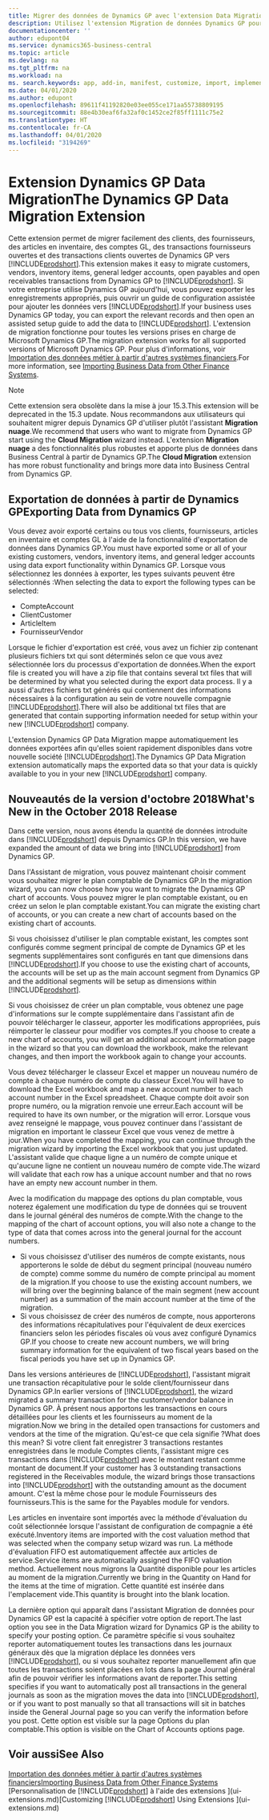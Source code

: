 ```yaml
---
title: Migrer des données de Dynamics GP avec l'extension Data Migration | Microsoft Docs
description: Utilisez l'extension Migration de données Dynamics GP pour migrer des clients, des fournisseurs, des articles en inventaire, des comptes GL, des transactions fournisseurs ouvertes et des transactions clients ouvertes de Dynamics GP vers Business Central.
documentationcenter: ''
author: edupont04
ms.service: dynamics365-business-central
ms.topic: article
ms.devlang: na
ms.tgt_pltfrm: na
ms.workload: na
ms. search.keywords: app, add-in, manifest, customize, import, implement
ms.date: 04/01/2020
ms.author: edupont
ms.openlocfilehash: 89611f41192820e03ee055ce171aa55738809195
ms.sourcegitcommit: 88e4b30eaf6fa32af0c1452ce2f85ff1111c75e2
ms.translationtype: HT
ms.contentlocale: fr-CA
ms.lasthandoff: 04/01/2020
ms.locfileid: "3194269"
---
```

# <a name="the-dynamics-gp-data-migration-extension"></a><span data-ttu-id="2e9a4-103">Extension Dynamics GP Data Migration</span><span class="sxs-lookup"><span data-stu-id="2e9a4-103">The Dynamics GP Data Migration Extension</span></span> 
<span data-ttu-id="2e9a4-104">Cette extension permet de migrer facilement des clients, des fournisseurs, des articles en inventaire, des comptes GL, des transactions fournisseurs ouvertes et des transactions clients ouvertes de Dynamics GP vers [!INCLUDE[prodshort](includes/prodshort.md)].</span><span class="sxs-lookup"><span data-stu-id="2e9a4-104">This extension makes it easy to migrate customers, vendors, inventory items, general ledger accounts, open payables and open receivables transactions from Dynamics GP to [!INCLUDE[prodshort](includes/prodshort.md)].</span></span> <span data-ttu-id="2e9a4-105">Si votre entreprise utilise Dynamics GP aujourd'hui, vous pouvez exporter les enregistrements appropriés, puis ouvrir un guide de configuration assistée pour ajouter les données vers [!INCLUDE[prodshort](includes/prodshort.md)].</span><span class="sxs-lookup"><span data-stu-id="2e9a4-105">If your business uses Dynamics GP today, you can export the relevant records and then open an assisted setup guide to add the data to [!INCLUDE[prodshort](includes/prodshort.md)].</span></span> <span data-ttu-id="2e9a4-106">L'extension de migration fonctionne pour toutes les versions prises en charge de Microsoft Dynamics GP.</span><span class="sxs-lookup"><span data-stu-id="2e9a4-106">The migration extension works for all supported versions of Microsoft Dynamics GP.</span></span> <span data-ttu-id="2e9a4-107">Pour plus d'informations, voir [Importation des données métier à partir d'autres systèmes financiers](across-import-data-configuration-packages.md).</span><span class="sxs-lookup"><span data-stu-id="2e9a4-107">For more information, see [Importing Business Data from Other Finance Systems](across-import-data-configuration-packages.md).</span></span>

> [!NOTE]
>  <span data-ttu-id="2e9a4-108">Cette extension sera obsolète dans la mise à jour 15.3.</span><span class="sxs-lookup"><span data-stu-id="2e9a4-108">This extension will be deprecated in the 15.3 update.</span></span> <span data-ttu-id="2e9a4-109">Nous recommandons aux utilisateurs qui souhaitent migrer depuis Dynamics GP d'utiliser plutôt l'assistant **Migration nuage**.</span><span class="sxs-lookup"><span data-stu-id="2e9a4-109">We recommend that users who want to migrate from Dynamics GP start using the **Cloud Migration** wizard instead.</span></span> <span data-ttu-id="2e9a4-110">L'extension **Migration nuage** a des fonctionnalités plus robustes et apporte plus de données dans Business Central à partir de Dynamics GP.</span><span class="sxs-lookup"><span data-stu-id="2e9a4-110">The **Cloud Migration** extension has more robust functionality and brings more data into Business Central from Dynamics GP.</span></span>

## <a name="exporting-data-from-dynamics-gp"></a><span data-ttu-id="2e9a4-111">Exportation de données à partir de Dynamics GP</span><span class="sxs-lookup"><span data-stu-id="2e9a4-111">Exporting Data from Dynamics GP</span></span>
<span data-ttu-id="2e9a4-112">Vous devez avoir exporté certains ou tous vos clients, fournisseurs, articles en inventaire et comptes GL à l'aide de la fonctionnalité d'exportation de données dans Dynamics GP.</span><span class="sxs-lookup"><span data-stu-id="2e9a4-112">You must have exported some or all of your existing customers, vendors, inventory items, and general ledger accounts using data export functionality within Dynamics GP.</span></span> <span data-ttu-id="2e9a4-113">Lorsque vous sélectionnez les données à exporter, les types suivants peuvent être sélectionnés :</span><span class="sxs-lookup"><span data-stu-id="2e9a4-113">When selecting the data to export the following types can be selected:</span></span>

* <span data-ttu-id="2e9a4-114">Compte</span><span class="sxs-lookup"><span data-stu-id="2e9a4-114">Account</span></span>  
* <span data-ttu-id="2e9a4-115">Client</span><span class="sxs-lookup"><span data-stu-id="2e9a4-115">Customer</span></span>  
* <span data-ttu-id="2e9a4-116">Article</span><span class="sxs-lookup"><span data-stu-id="2e9a4-116">Item</span></span>  
* <span data-ttu-id="2e9a4-117">Fournisseur</span><span class="sxs-lookup"><span data-stu-id="2e9a4-117">Vendor</span></span>  

<span data-ttu-id="2e9a4-118">Lorsque le fichier d'exportation est créé, vous avez un fichier zip contenant plusieurs fichiers txt qui sont déterminés selon ce que vous avez sélectionnée lors du processus d'exportation de données.</span><span class="sxs-lookup"><span data-stu-id="2e9a4-118">When the export file is created you will have a zip file that contains several txt files that will be determined by what you selected during the export data process.</span></span>  <span data-ttu-id="2e9a4-119">Il y a aussi d'autres fichiers txt générés qui contiennent des informations nécessaires à la configuration au sein de votre nouvelle compagnie [!INCLUDE[prodshort](includes/prodshort.md)].</span><span class="sxs-lookup"><span data-stu-id="2e9a4-119">There will also be additional txt files that are generated that contain supporting information needed for setup within your new [!INCLUDE[prodshort](includes/prodshort.md)] company.</span></span>

<span data-ttu-id="2e9a4-120">L'extension Dynamics GP Data Migration mappe automatiquement les données exportées afin qu'elles soient rapidement disponibles dans votre nouvelle société [!INCLUDE[prodshort](includes/prodshort.md)].</span><span class="sxs-lookup"><span data-stu-id="2e9a4-120">The Dynamics GP Data Migration extension automatically maps the exported data so that your data is quickly available to you in your new [!INCLUDE[prodshort](includes/prodshort.md)] company.</span></span>

## <a name="whats-new-in-the-october-2018-release"></a><span data-ttu-id="2e9a4-121">Nouveautés de la version d'octobre 2018</span><span class="sxs-lookup"><span data-stu-id="2e9a4-121">What's New in the October 2018 Release</span></span>

<span data-ttu-id="2e9a4-122">Dans cette version, nous avons étendu la quantité de données introduite dans [!INCLUDE[prodshort](includes/prodshort.md)] depuis Dynamics GP.</span><span class="sxs-lookup"><span data-stu-id="2e9a4-122">In this version, we have expanded the amount of data we bring into [!INCLUDE[prodshort](includes/prodshort.md)] from Dynamics GP.</span></span>

<span data-ttu-id="2e9a4-123">Dans l'Assistant de migration, vous pouvez maintenant choisir comment vous souhaitez migrer le plan comptable de Dynamics GP.</span><span class="sxs-lookup"><span data-stu-id="2e9a4-123">In the migration wizard, you can now choose how you want to migrate the Dynamics GP chart of accounts.</span></span> <span data-ttu-id="2e9a4-124">Vous pouvez migrer le plan comptable existant, ou en créez un selon le plan comptable existant.</span><span class="sxs-lookup"><span data-stu-id="2e9a4-124">You can migrate the existing chart of accounts, or you can create a new chart of accounts based on the existing chart of accounts.</span></span>  

<span data-ttu-id="2e9a4-125">Si vous choisissez d'utiliser le plan comptable existant, les comptes sont configurés comme segment principal de compte de Dynamics GP et les segments supplémentaires sont configurés en tant que dimensions dans [!INCLUDE[prodshort](includes/prodshort.md)].</span><span class="sxs-lookup"><span data-stu-id="2e9a4-125">If you choose to use the existing chart of accounts, the accounts will be set up as the main account segment from Dynamics GP and the additional segments will be setup as dimensions within [!INCLUDE[prodshort](includes/prodshort.md)].</span></span>  

<span data-ttu-id="2e9a4-126">Si vous choisissez de créer un plan comptable, vous obtenez une page d'informations sur le compte supplémentaire dans l'assistant afin de pouvoir télécharger le classeur, apporter les modifications appropriées, puis réimporter le classeur pour modifier vos comptes.</span><span class="sxs-lookup"><span data-stu-id="2e9a4-126">If you choose to create a new chart of accounts, you will get an additional account information page in the wizard so that you can download the workbook, make the relevant changes, and then import the workbook again to change your accounts.</span></span>  

<span data-ttu-id="2e9a4-127">Vous devez télécharger le classeur Excel et mapper un nouveau numéro de compte à chaque numéro de compte du classeur Excel.</span><span class="sxs-lookup"><span data-stu-id="2e9a4-127">You will have to download the Excel workbook and map a new account number to each account number in the Excel spreadsheet.</span></span> <span data-ttu-id="2e9a4-128">Chaque compte doit avoir son propre numéro, ou la migration renvoie une erreur.</span><span class="sxs-lookup"><span data-stu-id="2e9a4-128">Each account will be required to have its own number, or the migration will error.</span></span> <span data-ttu-id="2e9a4-129">Lorsque vous avez renseigné le mappage, vous pouvez continuer dans l'assistant de migration en important le classeur Excel que vous venez de mettre à jour.</span><span class="sxs-lookup"><span data-stu-id="2e9a4-129">When you have completed the mapping, you can continue through the migration wizard by importing the Excel workbook that you just updated.</span></span> <span data-ttu-id="2e9a4-130">L'assistant valide que chaque ligne a un numéro de compte unique et qu'aucune ligne ne contient un nouveau numéro de compte vide.</span><span class="sxs-lookup"><span data-stu-id="2e9a4-130">The wizard will validate that each row has a unique account number and that no rows have an empty new account number in them.</span></span>  

<span data-ttu-id="2e9a4-131">Avec la modification du mappage des options du plan comptable, vous noterez également une modification du type de données qui se trouvent dans le journal général des numéros de compte.</span><span class="sxs-lookup"><span data-stu-id="2e9a4-131">With the change to the mapping of the chart of account options, you will also note a change to the type of data that comes across into the general journal for the account numbers.</span></span>  

- <span data-ttu-id="2e9a4-132">Si vous choisissez d'utiliser des numéros de compte existants, nous apporterons le solde de début du segment principal (nouveau numéro de compte) comme somme du numéro de compte principal au moment de la migration.</span><span class="sxs-lookup"><span data-stu-id="2e9a4-132">If you choose to use the existing account numbers, we will bring over the beginning balance of the main segment (new account number) as a summation of the main account number at the time of the migration.</span></span>  
- <span data-ttu-id="2e9a4-133">Si vous choisissez de créer des numéros de compte, nous apporterons des informations récapitulatives pour l'équivalent de deux exercices financiers selon les périodes fiscales où vous avez configuré Dynamics GP.</span><span class="sxs-lookup"><span data-stu-id="2e9a4-133">If you choose to create new account numbers, we will bring summary information for the equivalent of two fiscal years based on the fiscal periods you have set up in Dynamics GP.</span></span>

<span data-ttu-id="2e9a4-134">Dans les versions antérieures de [!INCLUDE[prodshort](includes/prodshort.md)], l'assistant migrait une transaction récapitulative pour le solde client/fournisseur dans Dynamics GP.</span><span class="sxs-lookup"><span data-stu-id="2e9a4-134">In earlier versions of [!INCLUDE[prodshort](includes/prodshort.md)], the wizard migrated a summary transaction for the customer/vendor balance in Dynamics GP.</span></span> <span data-ttu-id="2e9a4-135">À présent nous apportons les transactions en cours détaillées pour les clients et les fournisseurs au moment de la migration.</span><span class="sxs-lookup"><span data-stu-id="2e9a4-135">Now we bring in the detailed open transactions for customers and vendors at the time of the migration.</span></span> <span data-ttu-id="2e9a4-136">Qu'est-ce que cela signifie ?</span><span class="sxs-lookup"><span data-stu-id="2e9a4-136">What does this mean?</span></span> <span data-ttu-id="2e9a4-137">Si votre client fait enregistrer 3 transactions restantes enregistrées dans le module Comptes clients, l'assistant migre ces transactions dans [!INCLUDE[prodshort](includes/prodshort.md)] avec le montant restant comme montant de document.</span><span class="sxs-lookup"><span data-stu-id="2e9a4-137">If your customer has 3 outstanding transactions registered in the Receivables module, the wizard brings those transactions into [!INCLUDE[prodshort](includes/prodshort.md)] with the outstanding amount as the document amount.</span></span> <span data-ttu-id="2e9a4-138">C'est la même chose pour le module Fournisseurs des fournisseurs.</span><span class="sxs-lookup"><span data-stu-id="2e9a4-138">This is the same for the Payables module for vendors.</span></span>  

<span data-ttu-id="2e9a4-139">Les articles en inventaire sont importés avec la méthode d'évaluation du coût sélectionnée lorsque l'assistant de configuration de compagnie a été exécuté.</span><span class="sxs-lookup"><span data-stu-id="2e9a4-139">Inventory items are imported with the cost valuation method that was selected when the company setup wizard was run.</span></span> <span data-ttu-id="2e9a4-140">La méthode d'évaluation FIFO est automatiquement affectée aux articles de service.</span><span class="sxs-lookup"><span data-stu-id="2e9a4-140">Service items are automatically assigned the FIFO valuation method.</span></span> <span data-ttu-id="2e9a4-141">Actuellement nous migrons la Quantité disponible pour les articles au moment de la migration.</span><span class="sxs-lookup"><span data-stu-id="2e9a4-141">Currently we bring in the Quantity on Hand for the items at the time of migration.</span></span>  <span data-ttu-id="2e9a4-142">Cette quantité est insérée dans l'emplacement vide.</span><span class="sxs-lookup"><span data-stu-id="2e9a4-142">This quantity is brought into the blank location.</span></span>  

<span data-ttu-id="2e9a4-143">La dernière option qui apparaît dans l'assistant Migration de données pour Dynamics GP est la capacité à spécifier votre option de report.</span><span class="sxs-lookup"><span data-stu-id="2e9a4-143">The last option you see in the Data Migration wizard for Dynamics GP is the ability to specify your posting option.</span></span> <span data-ttu-id="2e9a4-144">Ce paramètre spécifie si vous souhaitez reporter automatiquement toutes les transactions dans les journaux généraux dès que la migration déplace les données vers [!INCLUDE[prodshort](includes/prodshort.md)], ou si vous souhaitez reporter manuellement afin que toutes les transactions soient placées en lots dans la page Journal général afin de pouvoir vérifier les informations avant de reporter.</span><span class="sxs-lookup"><span data-stu-id="2e9a4-144">This setting specifies if you want to automatically post all transactions in the general journals as soon as the migration moves the data into [!INCLUDE[prodshort](includes/prodshort.md)], or if you want to post manually so that all transactions will sit in batches inside the General Journal page so you can verify the information before you post.</span></span> <span data-ttu-id="2e9a4-145">Cette option est visible sur la page Options du plan comptable.</span><span class="sxs-lookup"><span data-stu-id="2e9a4-145">This option is visible on the Chart of Accounts options page.</span></span>


## <a name="see-also"></a><span data-ttu-id="2e9a4-146">Voir aussi</span><span class="sxs-lookup"><span data-stu-id="2e9a4-146">See Also</span></span>
[<span data-ttu-id="2e9a4-147">Importation des données métier à partir d'autres systèmes financiers</span><span class="sxs-lookup"><span data-stu-id="2e9a4-147">Importing Business Data from Other Finance Systems</span></span>](across-import-data-configuration-packages.md)  
<span data-ttu-id="2e9a4-148">[Personnalisation de [!INCLUDE[prodshort](includes/prodshort.md)] à l'aide des extensions ](ui-extensions.md)</span><span class="sxs-lookup"><span data-stu-id="2e9a4-148">[Customizing [!INCLUDE[prodshort](includes/prodshort.md)] Using Extensions ](ui-extensions.md)</span></span>  
